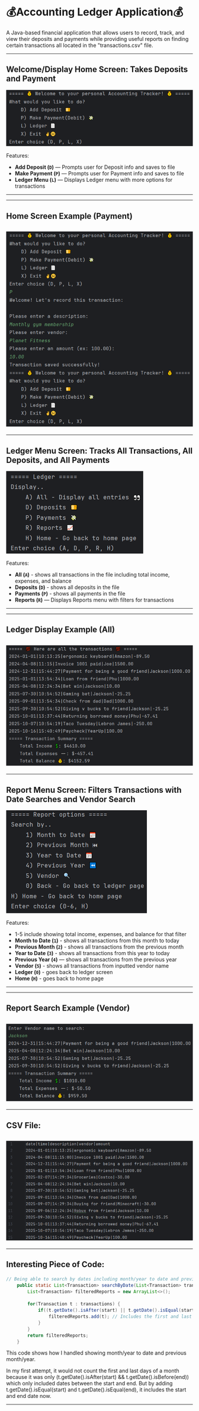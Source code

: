# 💰Accounting Ledger Application💰

A Java-based financial application that allows users to record, track, and view their deposits and payments while providing useful reports on finding certain transactions all located in the "transactions.csv" file.

---
## Welcome/Display Home Screen: Takes Deposits and Payment
![homeScreen.png](files/images/homeScreen.png)

Features:

- **Add Deposit (`D`)** — Prompts user for Deposit info and saves to file
- **Make Payment (`P`)** — Prompts user for Payment info and saves to file
- **Ledger Menu (`L`)** — Displays Ledger menu with more options for transactions
---

---
## Home Screen Example (Payment)
![paymentExample.png](files/images/paymentExample.png)
---

---
## Ledger Menu Screen: Tracks All Transactions, All Deposits, and All Payments
![ledgerScreen.png](files/images/ledgerScreen.png)

Features:
- **All (`A`)** - shows all transactions in the file including total income, expenses, and balance
- **Deposits (`D`)** - shows all deposits in the file
- **Payments (`P`)** - shows all payments in the file
- **Reports (`R`)** — Displays Reports menu with filters for transactions
---

---
## Ledger Display Example (All)
![allEntries.png](files/images/allEntries.png)
---

---
## Report Menu Screen: Filters Transactions with Date Searches and Vendor Search
![reportScreen.png](files/images/reportScreen.png)

Features:
- 1-5 include showing total income, expenses, and balance for that filter
- **Month to Date (`1`)** - shows all transactions from this month to today
- **Previous Month (`2`)** - shows all transactions from the previous month
- **Year to Date (`3`)** - shows all transactions from this year to today
- **Previous Year (`4`)** — shows all transactions from the previous year
- **Vendor (`5`)** - shows all transactions from inputted vendor name
- **Ledger (`0`)** - goes back to ledger screen
- **Home (`H`)** - goes back to home page
---

---
## Report Search Example (Vendor)
![vendorExample.png](files/images/vendorExample.png)
---

---
## CSV File:
![csvFile.png](files/images/csvFile.png)
---

---
## Interesting Piece of Code:
``` java
// Being able to search by dates including month/year to date and previous month/year
    public static List<Transaction> searchByDate(List<Transaction> transactions, LocalDate start, LocalDate end) {
        List<Transaction> filteredReports = new ArrayList<>();

        for(Transaction t : transactions) {
            if((t.getDate().isAfter(start) || t.getDate().isEqual(start)) && (t.getDate().isBefore(end) || t.getDate().isEqual(end))) {
                filteredReports.add(t); // Includes the first and last days of the month
            }
        }
        return filteredReports;
    }
```
This code shows how I handled showing month/year to date and previous month/year.

In my first attempt, it would not count the first and last days of a month because it was only (t.getDate().isAfter(start) && t.getDate().isBefore(end)) which only included dates between the start and end. But by adding t.getDate().isEqual(start) and t.getDate().isEqual(end), it includes the start and end date now. 

---





